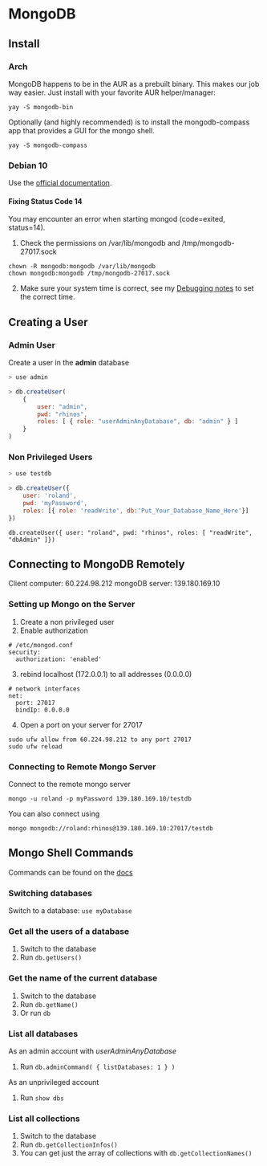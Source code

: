 # MongoDB

## Install 
### Arch
MongoDB happens to be in the AUR as a prebuilt binary. This makes our job way easier. Just install with your favorite AUR helper/manager:
```
yay -S mongodb-bin
```
Optionally (and highly recommended) is to install the mongodb-compass app that provides a GUI for the mongo shell.
```
yay -S mongodb-compass
```

### Debian 10
Use the [official documentation](https://docs.mongodb.com/manual/tutorial/install-mongodb-on-debian/).

#### Fixing Status Code 14
You may encounter an error when starting mongod (code=exited, status=14).
1. Check the permissions on /var/lib/mongodb and /tmp/mongodb-27017.sock
```
chown -R mongodb:mongodb /var/lib/mongodb
chown mongodb:mongodb /tmp/mongodb-27017.sock
```
2. Make sure your system time is correct, see my [Debugging notes](https://rolandw.dev/Notes/Linux/Debugging/) to set the correct time.

## Creating a User

### Admin User
Create a user in the **admin** database
```javascript
> use admin

> db.createUser(
	{
		user: "admin",
		pwd: "rhinos",
		roles: [ { role: "userAdminAnyDatabase", db: "admin" } ]
	}
)
```

### Non Privileged Users
```javascript
> use testdb

> db.createUser({
    user: 'roland',
    pwd: 'myPassword',
    roles: [{ role: 'readWrite', db:'Put_Your_Database_Name_Here'}]
})
```

```
db.createUser({ user: "roland", pwd: "rhinos", roles: [ "readWrite", "dbAdmin" ]})
```

## Connecting to MongoDB Remotely
Client computer: 60.224.98.212
mongoDB server: 139.180.169.10

### Setting up Mongo on the Server
1. Create a non privileged user
2. Enable authorization
```
# /etc/mongod.conf
security:
  authorization: 'enabled'
```
3. rebind localhost (172.0.0.1) to all addresses (0.0.0.0)
```
# network interfaces
net:
  port: 27017
  bindIp: 0.0.0.0
```
4. Open a port on your server for 27017
```
sudo ufw allow from 60.224.98.212 to any port 27017
sudo ufw reload
```
### Connecting to Remote Mongo Server
Connect to the remote mongo server
```
mongo -u roland -p myPassword 139.180.169.10/testdb
```
You can also connect using
```
mongo mongodb://roland:rhinos@139.180.169.10:27017/testdb
```


## Mongo Shell Commands
Commands can be found on the [docs](https://docs.mongodb.com/manual/reference/method/)

### Switching databases
Switch to a database: `use myDatabase`

### Get all the users of a database
1. Switch to the database
2. Run `db.getUsers()`

### Get the name of the current database
1. Switch to the database
2. Run `db.getName()`
3. Or run `db`

### List all databases
As an admin account with *userAdminAnyDatabase*
1. Run `db.adminCommand( { listDatabases: 1 } )`

As an unprivileged account
1. Run `show dbs`

### List all collections
1. Switch to the database
2. Run `db.getCollectionInfos()`
3. You can get just the array of collections with `db.getCollectionNames()`
